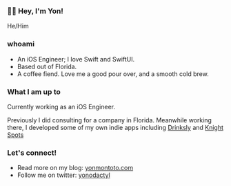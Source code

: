### 👋🏼 Hey, I'm Yon!
He/Him

### whoami

- An iOS Engineer; I love Swift and SwiftUI.
- Based out of Florida.
- A coffee fiend. Love me a good pour over, and a smooth cold brew.

### What I am up to

Currently working as an iOS Engineer.

Previously I did consulting for a company in Florida. Meanwhile working there, I developed some of my own indie apps including [Drinksly](https://apps.apple.com/us/app/drinksly/id1524569359?uo=4) and [Knight Spots](https://apps.apple.com/us/app/knight-spots/id1461254489)

### Let's connect!

* Read more on my blog: [yonmontoto.com](https://www.yonmontoto.com)
* Follow me on twitter: [yonodactyl](https://twitter.com/yonodactyl)

<!--
**Yonodactyl/Yonodactyl** is a ✨ _special_ ✨ repository because its `README.md` (this file) appears on your GitHub profile.

Here are some ideas to get you started:

- 🔭 I’m currently working on ...
- 🌱 I’m currently learning ...
- 👯 I’m looking to collaborate on ...
- 🤔 I’m looking for help with ...
- 💬 Ask me about ...
- 📫 How to reach me: ...
- 😄 Pronouns: ...
- ⚡ Fun fact: ...
-->
